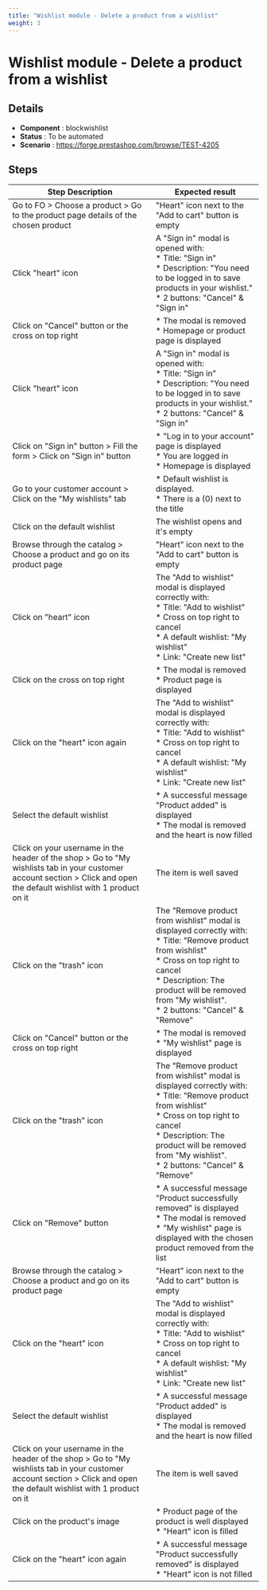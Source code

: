 ```yaml
---
title: "Wishlist module - Delete a product from a wishlist"
weight: 3
---
```


# Wishlist module - Delete a product from a wishlist
## Details
* **Component** : blockwishlist
* **Status** : To be automated
* **Scenario** : https://forge.prestashop.com/browse/TEST-4205

## Steps
| Step Description | Expected result |
| ----- | ----- |
| Go to FO > Choose a product > Go to the product page details of the chosen product | "Heart" icon next to the "Add to cart" button is empty |
| Click "heart" icon | A "Sign in" modal is opened with:<br> * Title: "Sign in"<br> * Description: "You need to be logged in to save products in your wishlist."<br> * 2 buttons: "Cancel" & "Sign in" |
| Click on "Cancel" button or the cross on top right | * The modal is removed<br> * Homepage or product page is displayed |
| Click "heart" icon | A "Sign in" modal is opened with:<br> * Title: "Sign in"<br> * Description: "You need to be logged in to save products in your wishlist."<br> * 2 buttons: "Cancel" & "Sign in" |
| Click on "Sign in" button > Fill the form > Click on "Sign in" button | * "Log in to your account" page is displayed<br> * You are logged in<br> * Homepage is displayed |
| Go to your customer account > Click on the "My wishlists" tab | * Default wishlist is displayed.<br> * There is a (0) next to the title |
| Click on the default wishlist | The wishlist opens and it's empty |
| Browse through the catalog > Choose a product and go on its product page | "Heart" icon next to the "Add to cart" button is empty |
| Click on "heart" icon | The "Add to wishlist" modal is displayed correctly with:<br> * Title: "Add to wishlist"<br> * Cross on top right to cancel<br> * A default wishlist: "My wishlist"<br> * Link: "Create new list" |
| Click on the cross on top right | * The modal is removed<br> * Product page is displayed |
| Click on the "heart" icon again | The "Add to wishlist" modal is displayed correctly with:<br> * Title: "Add to wishlist"<br> * Cross on top right to cancel<br> * A default wishlist: "My wishlist"<br> * Link: "Create new list" |
| Select the default wishlist | * A successful message "Product added" is displayed<br> * The modal is removed and the heart is now filled |
| Click on your username in the header of the shop > Go to "My wishlists tab in your customer account section > Click and open the default wishlist with 1 product on it | The item is well saved |
| Click on the "trash" icon | The "Remove product from wishlist" modal is displayed correctly with:<br> * Title: "Remove product from wishlist"<br> * Cross on top right to cancel<br> * Description: The product will be removed from "My wishlist".<br> * 2 buttons: "Cancel" & "Remove" |
| Click on "Cancel" button or the cross on top right | * The modal is removed<br> * "My wishlist" page is displayed |
| Click on the "trash" icon | The "Remove product from wishlist" modal is displayed correctly with:<br> * Title: "Remove product from wishlist"<br> * Cross on top right to cancel<br> * Description: The product will be removed from "My wishlist".<br> * 2 buttons: "Cancel" & "Remove" |
| Click on "Remove" button | * A successful message "Product successfully removed" is displayed<br> * The modal is removed<br> * "My wishlist" page is displayed with the chosen product removed from the list |
| Browse through the catalog > Choose a product and go on its product page | "Heart" icon next to the "Add to cart" button is empty |
| Click on the "heart" icon | The "Add to wishlist" modal is displayed correctly with:<br> * Title: "Add to wishlist"<br> * Cross on top right to cancel<br> * A default wishlist: "My wishlist"<br> * Link: "Create new list" |
| Select the default wishlist | * A successful message "Product added" is displayed<br> * The modal is removed and the heart is now filled |
| Click on your username in the header of the shop > Go to "My wishlists tab in your customer account section > Click and open the default wishlist with 1 product on it | The item is well saved |
| Click on the product's image | * Product page of the product is well displayed<br> * "Heart" icon is filled |
| Click on the "heart" icon again | * A successful message "Product successfully removed" is displayed<br> * "Heart" icon is not filled |

